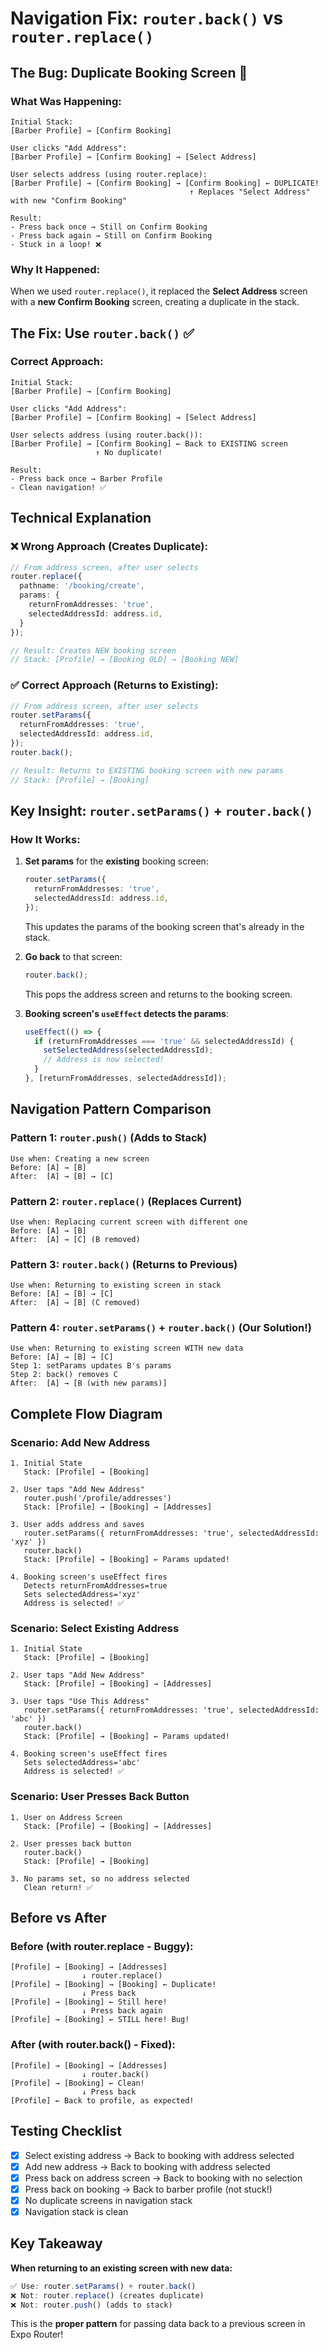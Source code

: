 # Navigation Fix: `router.back()` vs `router.replace()`

## The Bug: Duplicate Booking Screen 🐛

### What Was Happening:
```
Initial Stack:
[Barber Profile] → [Confirm Booking]

User clicks "Add Address":
[Barber Profile] → [Confirm Booking] → [Select Address]

User selects address (using router.replace):
[Barber Profile] → [Confirm Booking] → [Confirm Booking] ← DUPLICATE!
                                        ↑ Replaces "Select Address" with new "Confirm Booking"

Result:
- Press back once → Still on Confirm Booking
- Press back again → Still on Confirm Booking
- Stuck in a loop! ❌
```

### Why It Happened:
When we used `router.replace()`, it replaced the **Select Address** screen with a **new Confirm Booking** screen, creating a duplicate in the stack.

## The Fix: Use `router.back()` ✅

### Correct Approach:
```
Initial Stack:
[Barber Profile] → [Confirm Booking]

User clicks "Add Address":
[Barber Profile] → [Confirm Booking] → [Select Address]

User selects address (using router.back()):
[Barber Profile] → [Confirm Booking] ← Back to EXISTING screen
                   ↑ No duplicate!

Result:
- Press back once → Barber Profile
- Clean navigation! ✅
```

## Technical Explanation

### ❌ Wrong Approach (Creates Duplicate):
```typescript
// From address screen, after user selects
router.replace({
  pathname: '/booking/create',
  params: { 
    returnFromAddresses: 'true',
    selectedAddressId: address.id,
  }
});

// Result: Creates NEW booking screen
// Stack: [Profile] → [Booking OLD] → [Booking NEW]
```

### ✅ Correct Approach (Returns to Existing):
```typescript
// From address screen, after user selects
router.setParams({
  returnFromAddresses: 'true',
  selectedAddressId: address.id,
});
router.back();

// Result: Returns to EXISTING booking screen with new params
// Stack: [Profile] → [Booking]
```

## Key Insight: `router.setParams()` + `router.back()`

### How It Works:

1. **Set params** for the **existing** booking screen:
   ```typescript
   router.setParams({
     returnFromAddresses: 'true',
     selectedAddressId: address.id,
   });
   ```
   This updates the params of the booking screen that's already in the stack.

2. **Go back** to that screen:
   ```typescript
   router.back();
   ```
   This pops the address screen and returns to the booking screen.

3. **Booking screen's `useEffect` detects the params**:
   ```typescript
   useEffect(() => {
     if (returnFromAddresses === 'true' && selectedAddressId) {
       setSelectedAddress(selectedAddressId);
       // Address is now selected!
     }
   }, [returnFromAddresses, selectedAddressId]);
   ```

## Navigation Pattern Comparison

### Pattern 1: `router.push()` (Adds to Stack)
```
Use when: Creating a new screen
Before: [A] → [B]
After:  [A] → [B] → [C]
```

### Pattern 2: `router.replace()` (Replaces Current)
```
Use when: Replacing current screen with different one
Before: [A] → [B]
After:  [A] → [C] (B removed)
```

### Pattern 3: `router.back()` (Returns to Previous)
```
Use when: Returning to existing screen in stack
Before: [A] → [B] → [C]
After:  [A] → [B] (C removed)
```

### Pattern 4: `router.setParams()` + `router.back()` (Our Solution!)
```
Use when: Returning to existing screen WITH new data
Before: [A] → [B] → [C]
Step 1: setParams updates B's params
Step 2: back() removes C
After:  [A] → [B (with new params)]
```

## Complete Flow Diagram

### Scenario: Add New Address

```
1. Initial State
   Stack: [Profile] → [Booking]

2. User taps "Add New Address"
   router.push('/profile/addresses')
   Stack: [Profile] → [Booking] → [Addresses]

3. User adds address and saves
   router.setParams({ returnFromAddresses: 'true', selectedAddressId: 'xyz' })
   router.back()
   Stack: [Profile] → [Booking] ← Params updated!

4. Booking screen's useEffect fires
   Detects returnFromAddresses=true
   Sets selectedAddress='xyz'
   Address is selected! ✅
```

### Scenario: Select Existing Address

```
1. Initial State
   Stack: [Profile] → [Booking]

2. User taps "Add New Address"
   Stack: [Profile] → [Booking] → [Addresses]

3. User taps "Use This Address"
   router.setParams({ returnFromAddresses: 'true', selectedAddressId: 'abc' })
   router.back()
   Stack: [Profile] → [Booking] ← Params updated!

4. Booking screen's useEffect fires
   Sets selectedAddress='abc'
   Address is selected! ✅
```

### Scenario: User Presses Back Button

```
1. User on Address Screen
   Stack: [Profile] → [Booking] → [Addresses]

2. User presses back button
   router.back()
   Stack: [Profile] → [Booking]

3. No params set, so no address selected
   Clean return! ✅
```

## Before vs After

### Before (with router.replace - Buggy):
```
[Profile] → [Booking] → [Addresses]
                ↓ router.replace()
[Profile] → [Booking] → [Booking] ← Duplicate!
                ↓ Press back
[Profile] → [Booking] ← Still here!
                ↓ Press back again
[Profile] → [Booking] ← STILL here! Bug!
```

### After (with router.back() - Fixed):
```
[Profile] → [Booking] → [Addresses]
                ↓ router.back()
[Profile] → [Booking] ← Clean!
                ↓ Press back
[Profile] ← Back to profile, as expected!
```

## Testing Checklist

- [x] Select existing address → Back to booking with address selected
- [x] Add new address → Back to booking with address selected
- [x] Press back on address screen → Back to booking with no selection
- [x] Press back on booking → Back to barber profile (not stuck!)
- [x] No duplicate screens in navigation stack
- [x] Navigation stack is clean

## Key Takeaway

**When returning to an existing screen with new data:**
```typescript
✅ Use: router.setParams() + router.back()
❌ Not: router.replace() (creates duplicate)
❌ Not: router.push() (adds to stack)
```

This is the **proper pattern** for passing data back to a previous screen in Expo Router!
